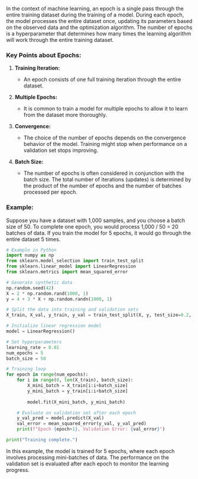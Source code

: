 In the context of machine learning, an epoch is a single pass through the entire training dataset during the training of a model. During each epoch, the model processes the entire dataset once, updating its parameters based on the observed data and the optimization algorithm. The number of epochs is a hyperparameter that determines how many times the learning algorithm will work through the entire training dataset.

### Key Points about Epochs:

1. **Training Iteration:**
   - An epoch consists of one full training iteration through the entire dataset.

2. **Multiple Epochs:**
   - It is common to train a model for multiple epochs to allow it to learn from the dataset more thoroughly.

3. **Convergence:**
   - The choice of the number of epochs depends on the convergence behavior of the model. Training might stop when performance on a validation set stops improving.

4. **Batch Size:**
   - The number of epochs is often considered in conjunction with the batch size. The total number of iterations (updates) is determined by the product of the number of epochs and the number of batches processed per epoch.

### Example:

Suppose you have a dataset with 1,000 samples, and you choose a batch size of 50. To complete one epoch, you would process 1,000 / 50 = 20 batches of data. If you train the model for 5 epochs, it would go through the entire dataset 5 times.

```python
# Example in Python
import numpy as np
from sklearn.model_selection import train_test_split
from sklearn.linear_model import LinearRegression
from sklearn.metrics import mean_squared_error

# Generate synthetic data
np.random.seed(42)
X = 2 * np.random.rand(1000, 1)
y = 4 + 3 * X + np.random.randn(1000, 1)

# Split the data into training and validation sets
X_train, X_val, y_train, y_val = train_test_split(X, y, test_size=0.2, random_state=42)

# Initialize linear regression model
model = LinearRegression()

# Set hyperparameters
learning_rate = 0.01
num_epochs = 5
batch_size = 50

# Training loop
for epoch in range(num_epochs):
    for i in range(0, len(X_train), batch_size):
        X_mini_batch = X_train[i:i+batch_size]
        y_mini_batch = y_train[i:i+batch_size]
        
        model.fit(X_mini_batch, y_mini_batch)

    # Evaluate on validation set after each epoch
    y_val_pred = model.predict(X_val)
    val_error = mean_squared_error(y_val, y_val_pred)
    print(f"Epoch {epoch+1}, Validation Error: {val_error}")

print("Training complete.")
```

In this example, the model is trained for 5 epochs, where each epoch involves processing mini-batches of data. The performance on the validation set is evaluated after each epoch to monitor the learning progress.